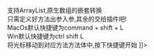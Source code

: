 <![CDATA[
    用于自动转换实体<br>
    支持ArrayList,原生数组的嵌套转换<br>
    只需定义好方法出参入参,其余的交给插件吧!<br>
    MacOs默认快捷键为command + shift + L<br>
    Win默认快捷键为ctrl shift L<br>
    将光标移动到对应方法方法体中,按下快捷键开始
  ]]>
